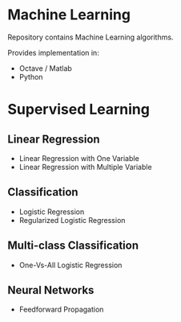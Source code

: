 Machine Learning
====================

Repository contains Machine Learning algorithms.

Provides implementation in:
* Octave / Matlab
* Python 

# Supervised Learning 
## Linear Regression 

* Linear Regression with One Variable
* Linear Regression with Multiple Variable

## Classification

* Logistic Regression
* Regularized Logistic Regression

## Multi-class Classification

* One-Vs-All Logistic Regression

## Neural Networks

* Feedforward Propagation